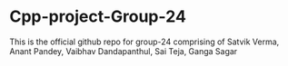 # Cpp-project-Group-24
This is the official github repo for group-24 comprising of Satvik Verma, Anant Pandey, Vaibhav Dandapanthul, Sai Teja, Ganga Sagar
